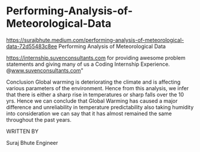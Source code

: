 # Performing-Analysis-of-Meteorological-Data
https://surajbhute.medium.com/performing-analysis-of-meteorological-data-72d55483c8ee
Performing Analysis of Meteorological Data
 

https://internship.suvenconsultants.com for providing awesome problem statements and giving many of us a Coding Internship Experience.
@www.suvenconsultants.com"

Conclusion
Global warming is deteriorating the climate and is affecting various parameters of the environment. Hence from this analysis, we infer that there is either a sharp rise in temperatures or sharp falls over the 10 yrs. Hence we can conclude that Global Warming has caused a major difference and unreliability in temperature predictability also taking humidity into consideration we can say that it has almost remained the same throughout the past years.

WRITTEN BY

Suraj Bhute
Engineer

